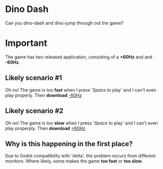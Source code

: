 # Dino Dash
Can you dino-dash and dino-jump through out the game?

# Important
The game has two released application, consisting of a **+60Hz** and and **-60Hz**.

## Likely scenario #1
Oh no! The game is too **fast** when I press '_Space_ to play' and I can't even play properly.
Then **download** [-60Hz](https://github.com/jondayful/dino-dash/releases/download/v1.0.0/dino-dash.-60hz.exe)

## Likely scenario #2
Oh no! The game is too **slow** when I press '_Space_ to play' and I can't even play properply.
Then **download** [+60Hz](https://github.com/jondayful/dino-dash/releases/download/v1.0.0/dino-dash.+60hz.exe)

## Why is this happening in the first place?
Due to Godot compatibility with 'delta', the problem occurs from different monitors. Where likely,
some makes the game **too fast** or **too slow**.
